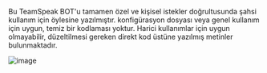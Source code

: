 Bu TeamSpeak BOT'u tamamen özel ve kişisel istekler doğrultusunda şahsi kullanım için öylesine yazılmıştır. konfigürasyon dosyası veya genel kullanım için uygun, temiz bir kodlaması yoktur. Harici kullanımlar için uygun olmayabilir, düzeltilmesi gereken direkt kod üstüne yazılmış metinler bulunmaktadır.

![image](https://github.com/user-attachments/assets/934b881d-e71e-4fd2-9f07-713e4fc8eccf)
